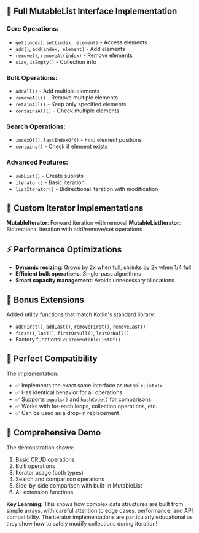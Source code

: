 ## 🎯 **Full MutableList Interface Implementation**

### **Core Operations:**
- `get(index)`, `set(index, element)` - Access elements
- `add()`, `add(index, element)` - Add elements
- `remove()`, `removeAt(index)` - Remove elements
- `size`, `isEmpty()` - Collection info

### **Bulk Operations:**
- `addAll()` - Add multiple elements
- `removeAll()` - Remove multiple elements
- `retainAll()` - Keep only specified elements
- `containsAll()` - Check multiple elements

### **Search Operations:**
- `indexOf()`, `lastIndexOf()` - Find element positions
- `contains()` - Check if element exists

### **Advanced Features:**
- `subList()` - Create sublists
- `iterator()` - Basic iteration
- `listIterator()` - Bidirectional iteration with modification

## 🔧 **Custom Iterator Implementations**

**MutableIterator**: Forward iteration with removal
**MutableListIterator**: Bidirectional iteration with add/remove/set operations

## ⚡ **Performance Optimizations**

- **Dynamic resizing**: Grows by 2x when full, shrinks by 2x when 1/4 full
- **Efficient bulk operations**: Single-pass algorithms
- **Smart capacity management**: Avoids unnecessary allocations

## 🎁 **Bonus Extensions**

Added utility functions that match Kotlin's standard library:
- `addFirst()`, `addLast()`, `removeFirst()`, `removeLast()`
- `first()`, `last()`, `firstOrNull()`, `lastOrNull()`
- Factory functions: `customMutableListOf()`

## 🧮 **Perfect Compatibility**

The implementation:
- ✅ Implements the exact same interface as `MutableList<T>`
- ✅ Has identical behavior for all operations
- ✅ Supports `equals()` and `hashCode()` for comparisons
- ✅ Works with for-each loops, collection operations, etc.
- ✅ Can be used as a drop-in replacement

## 🎪 **Comprehensive Demo**

The demonstration shows:
1. Basic CRUD operations
2. Bulk operations
3. Iterator usage (both types)
4. Search and comparison operations
5. Side-by-side comparison with built-in MutableList
6. All extension functions

**Key Learning**: This shows how complex data structures are built from simple arrays,
with careful attention to edge cases,
performance, and API compatibility.
The iterator implementations are particularly educational as they show how to safely modify collections during iteration!